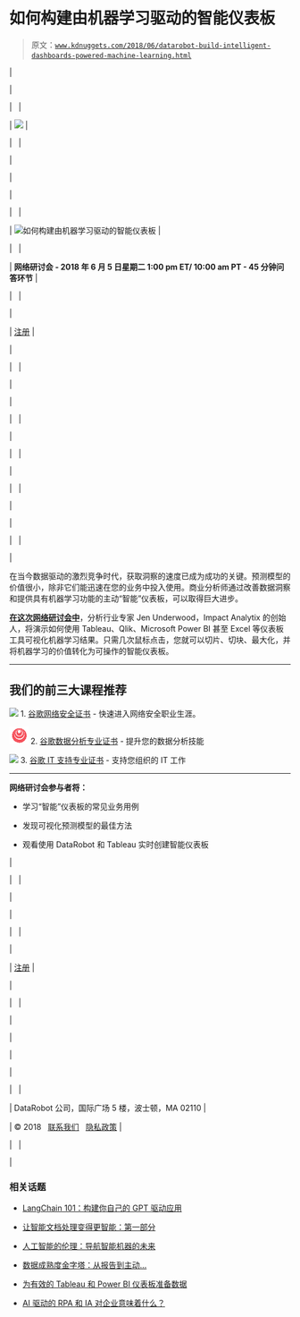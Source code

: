 # 如何构建由机器学习驱动的智能仪表板

> 原文：[`www.kdnuggets.com/2018/06/datarobot-build-intelligent-dashboards-powered-machine-learning.html`](https://www.kdnuggets.com/2018/06/datarobot-build-intelligent-dashboards-powered-machine-learning.html)

|

&#124;

&#124;   &#124;

&#124; ![](img/49e021d7047936874ee46200111ba9f0.png) &#124;

&#124;   &#124;

&#124;

&#124;

&#124;

&#124;   &#124;

&#124; ![如何构建由机器学习驱动的智能仪表板](https://www.datarobot.com/webinar/intelligent-dashboards/?utm_source=KDNuggets&utm_medium=email&utm_campaign=DASHBOARDSae) &#124;

&#124;   &#124;

&#124; **网络研讨会 - 2018 年 6 月 5 日星期二 1:00 pm ET/ 10:00 am PT - 45 分钟问答环节** &#124;

&#124;   &#124;

&#124;

&#124; [注册](https://www.datarobot.com/webinar/intelligent-dashboards/?utm_source=KDNuggets&utm_medium=email&utm_campaign=DASHBOARDSae) &#124;

&#124;

&#124;   &#124;

&#124;

&#124;

&#124;   &#124;

&#124;

&#124;   &#124;

&#124;

&#124;   &#124;

&#124;

&#124;

&#124;   &#124;

&#124;

在当今数据驱动的激烈竞争时代，获取洞察的速度已成为成功的关键。预测模型的价值很小，除非它们能迅速在您的业务中投入使用。商业分析师通过改善数据洞察和提供具有机器学习功能的主动“智能”仪表板，可以取得巨大进步。

**[在这次网络研讨会中](https://www.datarobot.com/webinar/intelligent-dashboards/?utm_source=KDNuggets&utm_medium=email&utm_campaign=DASHBOARDSae)**，分析行业专家 Jen Underwood，Impact Analytix 的创始人，将演示如何使用 Tableau、Qlik、Microsoft Power BI 甚至 Excel 等仪表板工具可视化机器学习结果。只需几次鼠标点击，您就可以切片、切块、最大化，并将机器学习的价值转化为可操作的智能仪表板。

* * *

## 我们的前三大课程推荐

![](img/0244c01ba9267c002ef39d4907e0b8fb.png) 1\. [谷歌网络安全证书](https://www.kdnuggets.com/google-cybersecurity) - 快速进入网络安全职业生涯。

![](img/e225c49c3c91745821c8c0368bf04711.png) 2\. [谷歌数据分析专业证书](https://www.kdnuggets.com/google-data-analytics) - 提升您的数据分析技能

![](img/0244c01ba9267c002ef39d4907e0b8fb.png) 3\. [谷歌 IT 支持专业证书](https://www.kdnuggets.com/google-itsupport) - 支持您组织的 IT 工作

* * *

**网络研讨会参与者将：**

+   学习“智能”仪表板的常见业务用例

+   发现可视化预测模型的最佳方法

+   观看使用 DataRobot 和 Tableau 实时创建智能仪表板

&#124;

&#124;   &#124;

&#124;

&#124;

&#124;   &#124;

&#124;

&#124; [注册](https://www.datarobot.com/webinar/intelligent-dashboards/?utm_source=KDNuggets&utm_medium=email&utm_campaign=DASHBOARDSae) &#124;

&#124;

&#124;   &#124;

&#124;

&#124;

|

|

&#124;   &#124;

&#124; DataRobot 公司，国际广场 5 楼，波士顿，MA 02110 &#124;

&#124; © 2018   [联系我们](https://www.datarobot.com/contact-us/)   [隐私政策](https://www.datarobot.com/privacy) &#124;

&#124;   &#124;

|

### 相关话题

+   [LangChain 101：构建你自己的 GPT 驱动应用](https://www.kdnuggets.com/2023/04/langchain-101-build-gptpowered-applications.html)

+   [让智能文档处理变得更智能：第一部分](https://www.kdnuggets.com/2023/02/making-intelligent-document-processing-smarter-part-1.html)

+   [人工智能的伦理：导航智能机器的未来](https://www.kdnuggets.com/2023/04/ethics-ai-navigating-future-intelligent-machines.html)

+   [数据成熟度金字塔：从报告到主动…](https://www.kdnuggets.com/the-data-maturity-pyramid-from-reporting-to-a-proactive-intelligent-data-platform)

+   [为有效的 Tableau 和 Power BI 仪表板准备数据](https://www.kdnuggets.com/2022/06/prepare-data-effective-tableau-power-bi-dashboards.html)

+   [AI 驱动的 RPA 和 IA 对企业意味着什么？](https://www.kdnuggets.com/2022/12/aipowered-rpa-ia-mean-businesses.html)
